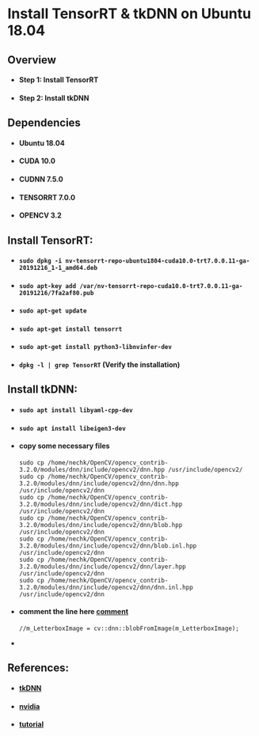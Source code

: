 # Install TensorRT & tkDNN on Ubuntu 18.04

## Overview

- #### Step 1: Install TensorRT
- #### Step 2: Install tkDNN

## Dependencies

- #### Ubuntu 18.04
- #### CUDA 10.0
- #### CUDNN 7.5.0
- #### TENSORRT 7.0.0
- #### OPENCV 3.2

## Install TensorRT:

- #### `sudo dpkg -i nv-tensorrt-repo-ubuntu1804-cuda10.0-trt7.0.0.11-ga-20191216_1-1_amd64.deb`
- #### `sudo apt-key add /var/nv-tensorrt-repo-cuda10.0-trt7.0.0.11-ga-20191216/7fa2af80.pub`
- #### `sudo apt-get update`
- #### `sudo apt-get install tensorrt`
- #### `sudo apt-get install python3-libnvinfer-dev`
- #### `dpkg -l | grep TensorRT` (Verify the installation)

## Install tkDNN:

- #### `sudo apt install libyaml-cpp-dev`
- #### `sudo apt install libeigen3-dev`
- #### copy some necessary files

  ```
  sudo cp /home/nechk/OpenCV/opencv_contrib-3.2.0/modules/dnn/include/opencv2/dnn.hpp /usr/include/opencv2/
  sudo cp /home/nechk/OpenCV/opencv_contrib-3.2.0/modules/dnn/include/opencv2/dnn/dnn.hpp /usr/include/opencv2/dnn
  sudo cp /home/nechk/OpenCV/opencv_contrib-3.2.0/modules/dnn/include/opencv2/dnn/dict.hpp /usr/include/opencv2/dnn
  sudo cp /home/nechk/OpenCV/opencv_contrib-3.2.0/modules/dnn/include/opencv2/dnn/blob.hpp /usr/include/opencv2/dnn
  sudo cp /home/nechk/OpenCV/opencv_contrib-3.2.0/modules/dnn/include/opencv2/dnn/blob.inl.hpp /usr/include/opencv2/dnn
  sudo cp /home/nechk/OpenCV/opencv_contrib-3.2.0/modules/dnn/include/opencv2/dnn/layer.hpp /usr/include/opencv2/dnn
  sudo cp /home/nechk/OpenCV/opencv_contrib-3.2.0/modules/dnn/include/opencv2/dnn/dnn.inl.hpp /usr/include/opencv2/dnn
  ```

- #### comment the line here [comment](https://github.com/ceccocats/tkDNN/blob/master/src/Int8BatchStream.cpp#L129)

  ```
  //m_LetterboxImage = cv::dnn::blobFromImage(m_LetterboxImage);
  ```
- 

## References:

- #### [tkDNN](https://github.com/ceccocats/tkDNN)
- #### [nvidia](https://docs.nvidia.com/deeplearning/tensorrt/install-guide/index.html)
- #### [tutorial](https://medium.com/ching-i/tensorrt-%E4%BB%8B%E7%B4%B9%E8%88%87%E5%AE%89%E8%A3%9D%E6%95%99%E5%AD%B8-45e44f73b25e)


